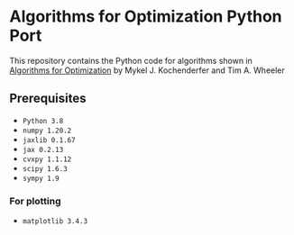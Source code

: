 # Algorithms for Optimization Python Port

This repository contains the Python code for algorithms shown in [Algorithms for Optimization](https://mitpress.mit.edu/books/algorithms-optimization) by Mykel J. Kochenderfer and Tim A. Wheeler

## Prerequisites
- `Python 3.8`
- `numpy 1.20.2`
- `jaxlib 0.1.67`
- `jax 0.2.13`
- `cvxpy 1.1.12`
- `scipy 1.6.3`
- `sympy 1.9`

### For plotting
- `matplotlib 3.4.3`